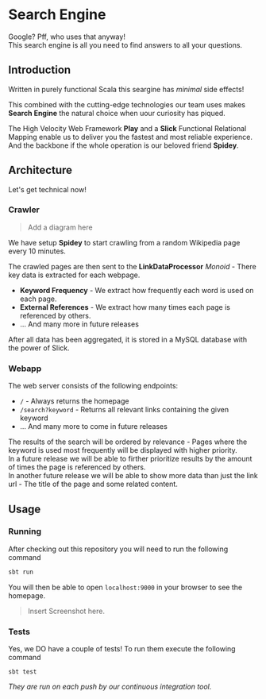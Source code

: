 # Search Engine
Google? Pff, who uses that anyway!  
This search engine is all you need to find answers to all your questions.

## Introduction
Written in purely functional Scala this seargine has *minimal* side effects!  

This combined with the cutting-edge technologies our team uses makes **Search Engine** the natural choice when uour curiosity has piqued.  

The High Velocity Web Framework **Play** and a **Slick** Functional Relational Mapping enable us to deliver you the fastest and most reliable experience.  
And the backbone if the whole operation is our beloved friend **Spidey**.

## Architecture
Let's get technical now!

### Crawler
> Add a diagram here

We have setup **Spidey** to start crawling from a random Wikipedia page every 10 minutes.  

The crawled pages are then sent to the **LinkDataProcessor** *Monoid* - There key data is extracted for each webpage.
- **Keyword Frequency** - We extract how frequently each word is used on each page.
- **External References** - We extract how many times each page is referenced by others.
- ... And many more in future releases

After all data has been aggregated, it is stored in a MySQL database with the power of Slick.

### Webapp
The web server consists of the following endpoints:
- `/` - Always returns the homepage
- `/search?keyword` - Returns all relevant links containing the given keyword
- ... And many more to come in future releases

The results of the search will be ordered by relevance - Pages where the keyword is used most frequently will be displayed with higher priority.  
In a future release we will be able to firther prioritize results by the amount of times the page is referenced by others.  
In another future release we will be able to show more data than just the link url - The title of the page and some related content.

## Usage
### Running
After checking out this repository you will need to run the following command
```bash
sbt run
```
You will then be able to open `localhost:9000` in your browser to see the homepage.
> Insert Screenshot here.

### Tests
Yes, we DO have a couple of tests! To run them execute the following command
```
sbt test
```
*They are run on each push by our continuous integration tool.*
